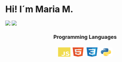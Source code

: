 <h1> Hi! I´m Maria M. </h1> 
<div>
<img height="180cm" src="https://github-readme-stats.vercel.app/api?username=MariaM0ura&show_icons=true&theme=tokyonight">
<img height="180cm" src="https://github-readme-stats.vercel.app/api/top-langs/?username=MariaM0ura&layout=compact">
</div>

<div align="center">
  <h3> Programming Languages <h3>  
    <img align="center" alt="Js" height="30" width="40" src="https://raw.githubusercontent.com/devicons/devicon/master/icons/javascript/javascript-plain.svg">
    <img align="center" alt="HTML" height="30" width="40" src="https://raw.githubusercontent.com/devicons/devicon/master/icons/html5/html5-original.svg">
    <img align="center" alt="CSS" height="30" width="40" src="https://raw.githubusercontent.com/devicons/devicon/master/icons/css3/css3-original.svg">
    <img align="center" alt="Python" height="30" width="40" src="https://raw.githubusercontent.com/devicons/devicon/master/icons/python/python-original.svg">
</div>
